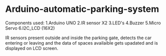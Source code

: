 # Arduino-automatic-parking-system

Components used:
1.Arduino UNO
2.IR sensor X2
3.LED's
4.Buzzer
5.Micro Servo
6.I2C_LCD (16X2)

IR sensors present outside and inside the parking gate, detects the car entering or leaving and the data of spaces availaible gets upadated and is displayed on LCD screen.
